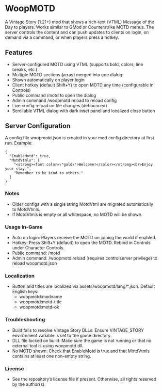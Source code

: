 ﻿# WoopMOTD

A Vintage Story (1.21+) mod that shows a rich-text (VTML) Message of the Day to players. Works similar to GMod or Counterstrike MOTD menus.  The server controls the content and can push updates to clients on login, on demand via a command, or when players press a hotkey.

## Features
- Server-configured MOTD using VTML (supports bold, colors, line breaks, etc.)
- Multiple MOTD sections (array) merged into one dialog
- Shown automatically on player login
- Client hotkey (default Shift+Y) to open MOTD any time (configurable in Controls)
- Public command /motd to open the dialog
- Admin command /woopmotd reload to reload config
- Live config reload on file changes (debounced)
- Scrollable VTML dialog with dark inset panel and localized close button

## Server Configuration
A config file woopmotd.json is created in your mod config directory at first run. Example:
```
{
  "EnableMotd": true,
  "MotdVtmls": [
    "<strong><font color=\"gold\">Welcome!</color></strong><br>Enjoy your stay.",
    "Remember to be kind to others."
  ]
}
```
### Notes
- Older configs with a single string MotdVtml are migrated automatically to MotdVtmls.
- If MotdVtmls is empty or all whitespace, no MOTD will be shown.

### Usage In-Game
- Auto on login: Players receive the MOTD on joining the world if enabled.
- Hotkey: Press Shift+Y (default) to open the MOTD. Rebind in Controls under Character Controls.
- Public command: /motd
- Admin command: /woopmotd reload (requires controlserver privilege) to reload woopmotd.json

### Localization
- Button and titles are localized via assets/woopmotd/lang/*.json. Default English keys:
  - woopmotd:modname
  - woopmotd:motd-title
  - woopmotd:motd-ok

### Troubleshooting
- Build fails to resolve Vintage Story DLLs: Ensure VINTAGE_STORY environment variable is set to the game directory.
- DLL file locked on build: Make sure the game is not running or that no external tool is using woopmotd.dll.
- No MOTD shown: Check that EnableMotd is true and that MotdVtmls contains at least one non-empty string.

### License
- See the repository’s license file if present. Otherwise, all rights reserved by the author(s).
